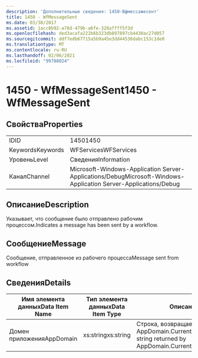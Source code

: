```yaml
---
description: 'Дополнительные сведения: 1450-Вфмессажесент'
title: 1450 - WfMessageSent
ms.date: 03/30/2017
ms.assetid: 1acc8b92-a76d-479b-a6fe-328affff5f3d
ms.openlocfilehash: ded3acafa222b6b323db897897cb4430ac27d057
ms.sourcegitcommit: ddf7edb67715a5b9a45e3dd44536dabc153c1de0
ms.translationtype: MT
ms.contentlocale: ru-RU
ms.lasthandoff: 02/06/2021
ms.locfileid: "99788024"
---
```

# <a name="1450---wfmessagesent"></a><span data-ttu-id="cf624-103">1450 - WfMessageSent</span><span class="sxs-lookup"><span data-stu-id="cf624-103">1450 - WfMessageSent</span></span>

## <a name="properties"></a><span data-ttu-id="cf624-104">Свойства</span><span class="sxs-lookup"><span data-stu-id="cf624-104">Properties</span></span>  
  
|||  
|-|-|  
|<span data-ttu-id="cf624-105">ID</span><span class="sxs-lookup"><span data-stu-id="cf624-105">ID</span></span>|<span data-ttu-id="cf624-106">1450</span><span class="sxs-lookup"><span data-stu-id="cf624-106">1450</span></span>|  
|<span data-ttu-id="cf624-107">Keywords</span><span class="sxs-lookup"><span data-stu-id="cf624-107">Keywords</span></span>|<span data-ttu-id="cf624-108">WFServices</span><span class="sxs-lookup"><span data-stu-id="cf624-108">WFServices</span></span>|  
|<span data-ttu-id="cf624-109">Уровень</span><span class="sxs-lookup"><span data-stu-id="cf624-109">Level</span></span>|<span data-ttu-id="cf624-110">Сведения</span><span class="sxs-lookup"><span data-stu-id="cf624-110">Information</span></span>|  
|<span data-ttu-id="cf624-111">Канал</span><span class="sxs-lookup"><span data-stu-id="cf624-111">Channel</span></span>|<span data-ttu-id="cf624-112">Microsoft-Windows-Application Server-Applications/Debug</span><span class="sxs-lookup"><span data-stu-id="cf624-112">Microsoft-Windows-Application Server-Applications/Debug</span></span>|  
  
## <a name="description"></a><span data-ttu-id="cf624-113">Описание</span><span class="sxs-lookup"><span data-stu-id="cf624-113">Description</span></span>  

 <span data-ttu-id="cf624-114">Указывает, что сообщение было отправлено рабочим процессом.</span><span class="sxs-lookup"><span data-stu-id="cf624-114">Indicates a message has been sent by a workflow.</span></span>  
  
## <a name="message"></a><span data-ttu-id="cf624-115">Сообщение</span><span class="sxs-lookup"><span data-stu-id="cf624-115">Message</span></span>  

 <span data-ttu-id="cf624-116">Сообщение, отправленное из рабочего процесса</span><span class="sxs-lookup"><span data-stu-id="cf624-116">Message sent from workflow</span></span>  
  
## <a name="details"></a><span data-ttu-id="cf624-117">Сведения</span><span class="sxs-lookup"><span data-stu-id="cf624-117">Details</span></span>  
  
|<span data-ttu-id="cf624-118">Имя элемента данных</span><span class="sxs-lookup"><span data-stu-id="cf624-118">Data Item Name</span></span>|<span data-ttu-id="cf624-119">Тип элемента данных</span><span class="sxs-lookup"><span data-stu-id="cf624-119">Data Item Type</span></span>|<span data-ttu-id="cf624-120">Описание</span><span class="sxs-lookup"><span data-stu-id="cf624-120">Description</span></span>|  
|--------------------|--------------------|-----------------|  
|<span data-ttu-id="cf624-121">Домен приложения</span><span class="sxs-lookup"><span data-stu-id="cf624-121">AppDomain</span></span>|<span data-ttu-id="cf624-122">xs:string</span><span class="sxs-lookup"><span data-stu-id="cf624-122">xs:string</span></span>|<span data-ttu-id="cf624-123">Строка, возвращаемая AppDomain.CurrentDomain.FriendlyName.</span><span class="sxs-lookup"><span data-stu-id="cf624-123">The string returned by AppDomain.CurrentDomain.FriendlyName.</span></span>|
